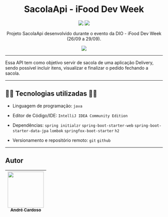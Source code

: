<h1 align="center">SacolaApi - iFood Dev Week</h1>

<p align="center">
<img src="https://img.shields.io/badge/java-%23ED8B00.svg?style=for-the-badge&logo=java&logoColor=white"/>
<img src="https://img.shields.io/badge/spring-%236DB33F.svg?style=for-the-badge&logo=spring&logoColor=white"/>
</p>

<p align="center">
  Projeto SacolaApi desenvolvido durante o evento da DIO - iFood Dev Week (26/09 a 29/09).
</p>

<div align="center">
  <img src="https://user-images.githubusercontent.com/96630233/193500410-14445a40-4adb-4277-ae90-1fc94b3559cb.png"/>
</div>

---

Essa API tem como objetivo servir de sacola de uma aplicação Delivery, sendo possível incluir itens, visualizar e finalizar o pedido fechando a sacola.

---

## :man_technologist: Tecnologias utilizadas :man_technologist:

- Linguagem de programação: `java`

- Editor de Código/IDE: `IntelliJ IDEA Community Edition`

- Dependências: `spring initialzr` `spring-boot-starter-web` `spring-boot-starter-data-jpa` `lombok` `springfox-boot-starter` `h2`

- Versionamento e repositório remoto: `git` `github`

---

## Autor

| [<img src="https://avatars.githubusercontent.com/u/33385274?s=400&u=e7f9b2171afdd169c1654ea40bec71208c4e76fa&v=4" width=115><br><sub>André Cardoso</sub>](https://github.com/andredarc) |
| :---: |
